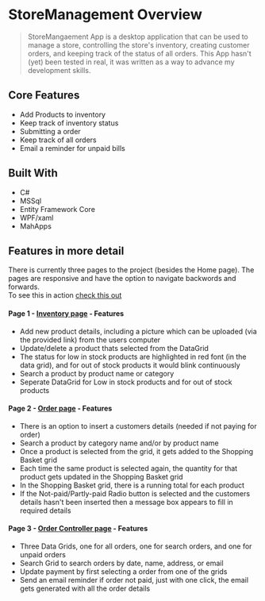 # StoreManagement Overview
>StoreMangaement App is a desktop application that can be used to manage a store, controlling the store's inventory, creating customer orders, and keeping track of the status of all orders. This App hasn't (yet) been tested in real, it was written as a way to advance my development skills.

## Core Features
* Add Products to inventory
* Keep track of inventory status
* Submitting a order
* Keep track of all orders
* Email a reminder for unpaid bills

## Built With
* C# 
* MSSql
* Entity Framework Core
* WPF/xaml 
* MahApps


## Features in more detail
There is currently three pages to the project (besides the Home page). The pages are responsive and have the option to navigate backwords and forwards.  
To see this in action [check this out](https://user-images.githubusercontent.com/70821594/148854479-d752bf57-dd87-4b76-82e0-3d46ceca1631.mp4 "Navigation & Responsive demo")

#### Page 1 - [Inventory page](https://user-images.githubusercontent.com/70821594/148854523-7bc8b3c5-1708-45f1-aaec-5e7d425e4686.mp4 "Inventory page") - Features
* Add new product details, including a picture which can be uploaded (via the provided link) from the users computer
* Update/delete a product thats selected from the DataGrid
* The status for low in stock products are highlighted in red font (in the data grid), and for out of stock products it would blink continuously 
* Search a product by product name or category
* Seperate DataGrid for Low in stock products and for out of stock products
#### Page 2 - [Order page](https://user-images.githubusercontent.com/70821594/148867590-c47861e1-4d80-4039-878a-f1d402059886.mp4 "Order page") - Features
* There is an option to insert a customers details (needed if not paying for order)
* Search a product by category name and/or by product name
* Once a product is selected from the grid, it gets added to the Shopping Basket grid
* Each time the same product is selected again, the quantity for that product gets updated in the Shopping Basket grid
* In the Shopping Basket grid, there is a running total for each product
* If the Not-paid/Partly-paid Radio button is selected and the customers details hasn't been inserted then a message box appears to fill in required details
#### Page 3 - [Order Controller page](https://user-images.githubusercontent.com/70821594/148854714-7aaa1d6c-22c3-46a9-aea8-222ade4b73c4.mp4 "Order Controller Page") - Features
* Three Data Grids, one for all orders, one for search orders, and one for unpaid orders
* Search Grid to search orders by date, name, address, or email
* Update payment by first selecting a order from one of the grids
* Send an email reminder if order not paid, just with one click, the email gets generated with all the order details








